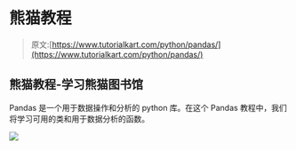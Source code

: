 # 熊猫教程

> 原文:[https://www.tutorialkart.com/python/pandas/](https://www.tutorialkart.com/python/pandas/)

## 熊猫教程-学习熊猫图书馆

Pandas 是一个用于数据操作和分析的 python 库。在这个 Pandas 教程中，我们将学习可用的类和用于数据分析的函数。

[![](../Images/925da31b32d6bc3827932f6c8afb11bb.png)](https://www.tutorialkart.com/)